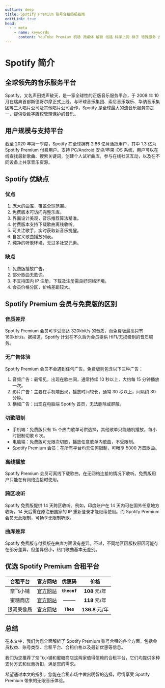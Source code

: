 ```yaml
---
outline: deep
title: Spotify Premium 账号合租终极指南
editLink: true
head:
  - - meta
    - name: keywords
      content: YouTube Premium 机场 流媒体 解锁 线路 科学上网 梯子 特殊服务 出国服务 奈飞 Netflix 迪士尼 YouTube 油管 hulu 一元机场 FlyingBird Bridge the Wise HBO Max Spotify 奈飞小铺 蜜糖商店 银河录像局
---
```


# Spotify 简介

## 全球领先的音乐服务平台

Spotify，又名声田或声破天，是一家全球性的正版音乐服务平台，于 2008 年 10 月在瑞典首都斯德哥尔摩正式上线。与环球音乐集团、索尼音乐娱乐、华纳音乐集团等三大唱片公司及其他唱片公司合作，Spotify 是全球最大的流音乐服务商之一，提供受数字版权管理保护的音乐。

## 用户规模与支持平台

截至 2020 年第一季度，Spotify 在全球拥有 2.86 亿月活跃用户，其中 1.3 亿为 Spotify Premium 付费用户。支持 PC/Android 安卓/苹果 iOS 系统，用户可以在线查找最新歌曲、搜索关键词，创建个人试听曲库，参与在线社区互动，以及在不同设备上共享音乐资源。

## Spotify 优缺点

### 优点

1.  庞大的曲库，覆盖全球范围。
2.  免费版本可访问完整乐库。
3.  界面设计美观，音乐推荐算法精准。
4.  付费版本支持下载歌曲离线收听。
5.  可关注歌手，实时获取新音乐提醒。
6.  自定义歌曲播放列表。
7.  纯净的听歌环境，无过多社交元素。

### 缺点

1.  免费版播放广告。
2.  部分歌曲无歌词。
3.  不支持国内 IP 注册，下载及注册需良好网络环境。
4.  会员价格分区，价格差距较大。

## Spotify Premium 会员与免费版的区别

### 音质差异

Spotify Premium 会员可享受高达 320kbit/s 的音质，而免费版最高只有 160kbit/s。据报道，Spotify 计划在不久后为会员提供 HIFI/无损级别的音质服务。

### 无广告体验

Spotify Premium 会员不会遇到任何广告。免费版则包含以下三种广告：

1.  音频广告：最常见，出现在歌曲间，通常持续 10 秒以上，大约每 15 分钟播放一次。
2.  影片广告：主要在手机端出现，播放时间较长，通常 30 秒以上，间隔约 30 分钟。
3.  横幅广告：出现在电脑端 Spotify 首页，无法删除或屏蔽。

### 切歌限制

- 手机端：免费版只有 15 个热门歌单可供选择，其他歌单只能随机播放，每小时限制切歌 6 次。
- 电脑端：免费版可无限次切歌，播放任意歌单内歌曲，不受限制。
- Spotify Premium 会员：在所有平台均无任何限制，可畅享 5000 万首歌曲。

### 离线播放

Spotify Premium 会员可离线下载歌曲，在无网络连接的情况下收听。免费版用户只能在有网络连接时使用。

### 跨区收听

Spotify 免费版提供 14 天跨区收听。例如，印度账户在 14 天内可在国外任意地方收听。14 天后需在原注册国家的 IP 重新登录才能继续使用。而 Spotify Premium 会员无此限制，可畅享无限制听歌。

### 曲库差异

Spotify 免费版与付费版在曲库方面没有差异。不过，不同地区因版权原因可能存在部分差异，但差异很小，热门歌曲基本无差别。

## 优选 Spotify Premium 合租平台

|  合租平台  |                        官方网站                         |    优惠码    |      价格       |
| :--------: | :-----------------------------------------------------: | :----------: | :-------------: |
|  奈飞小铺  |          [官方网站](https://ihezu.love/UKTer6)          | **`theonf`** |  **108** 元/年  |
|  蜜糖商店  | [官方网站](https://metshop.vip?referrerUserNo=MTU51076) | **`—————`**  |  **118** 元/年  |
| 银河录像局 |           [官方网站](https://nf.video/kaIuE)            |  **`Theo`**  | **136.8** 元/年 |

## 总结

在本文中，我们为您全面解析了 Spotify Premium 账号合租的各个方面，包括会员权益、账号类型、合租平台、合租价格以及最新优惠等信息。

我们为您推荐了奈飞小铺和蜜糖商店这两家值得信赖的合租平台，它们均提供多种支付方式和优惠折扣，满足您的需求。

希望通过本文的指引，您能在合租市场中做出明智的选择，尽情享受 Spotify Premium 带来的无限音乐体验。
